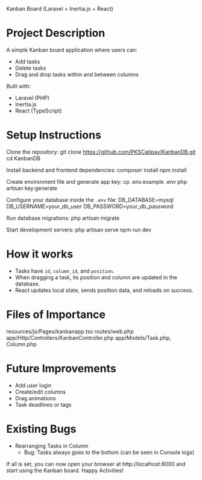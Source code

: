 Kanban Board (Laravel + Inertia.js + React)

Project Description
==========================
A simple Kanban board application where users can:
- Add tasks
- Delete tasks
- Drag and drop tasks within and between columns

Built with:
- Laravel (PHP)
- Inertia.js
- React (TypeScript)

Setup Instructions
==========================

Clone the repository:
git clone https://github.com/PKSCatipay/KanbanDB.git
cd KanbanDB

Install backend and frontend dependencies:
composer install
npm install

Create environment file and generate app key:
cp .env.example .env
php artisan key:generate

Configure your database inside the `.env` file:
DB_DATABASE=mysql
DB_USERNAME=your_db_user
DB_PASSWORD=your_db_password

Run database migrations:
php artisan migrate

Start development servers:
php artisan serve
npm run dev

How it works
==========================
- Tasks have `id`, `column_id`, and `position`.
- When dragging a task, its position and column are updated in the database.
- React updates local state, sends position data, and reloads on success.

Files of Importance
==========================
resources/js/Pages/kanbanapp.tsx
routes/web.php  
app/Http/Controllers/KanbanController.php
app/Models/Task.php, Column.php

Future Improvements
==========================
- Add user login
- Create/edit columns
- Drag animations
- Task deadlines or tags

Existing Bugs
==========================
- Rearranging Tasks in Column
  - Bug: Tasks always goes to the bottom (can be seen in Console logs)

If all is set, you can now open your browser at http://localhost:8000 and start using the Kanban board.
Happy Activities!
